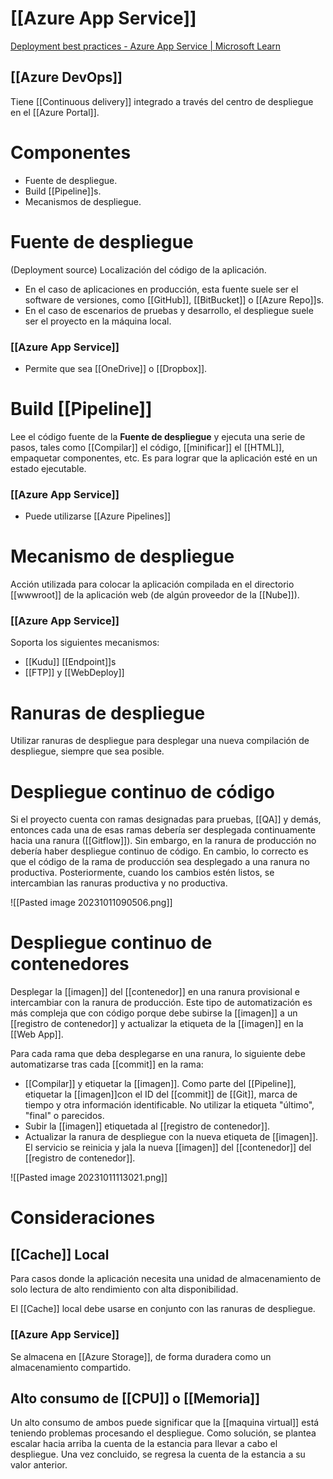 # [[Azure App Service]]
[Deployment best practices - Azure App Service | Microsoft Learn](https://learn.microsoft.com/en-us/azure/app-service/deploy-best-practices)
## [[Azure DevOps]]
Tiene [[Continuous delivery]] integrado a través del centro de despliegue en el [[Azure Portal]]. 

# Componentes
- Fuente de despliegue.
- Build [[Pipeline]]s.
- Mecanismos de despliegue.

# Fuente de despliegue
(Deployment source)
Localización del código de la aplicación. 
- En el caso de aplicaciones en producción, esta fuente suele ser el software de versiones, como [[GitHub]], [[BitBucket]] o [[Azure Repo]]s. 
- En el caso de escenarios de pruebas y desarrollo, el despliegue suele ser el proyecto en la máquina local. 
### [[Azure App Service]]
- Permite que sea [[OneDrive]] o [[Dropbox]].

# Build [[Pipeline]]
Lee el código fuente de la **Fuente de despliegue** y ejecuta una serie de pasos, tales como [[Compilar]] el código, [[minificar]] el [[HTML]], empaquetar componentes, etc. Es para lograr que la aplicación esté en un estado ejecutable. 

### [[Azure App Service]]
- Puede utilizarse [[Azure Pipelines]]

# Mecanismo de despliegue
Acción utilizada para colocar la aplicación compilada en el directorio [[wwwroot]] de la aplicación web (de algún proveedor de la [[Nube]]).  

### [[Azure App Service]]
Soporta los siguientes mecanismos:
- [[Kudu]] [[Endpoint]]s
- [[FTP]] y [[WebDeploy]]

# Ranuras de despliegue
Utilizar ranuras de despliegue para desplegar una nueva compilación de despliegue, siempre que sea posible. 

# Despliegue continuo de código
Si el proyecto cuenta con ramas designadas para pruebas, [[QA]] y demás, entonces cada una de esas ramas debería ser desplegada continuamente hacia una ranura ([[Gitflow]]). 
Sin embargo, en la ranura de producción no debería haber despliegue continuo de código. En cambio, lo correcto es que el código de la rama de producción sea desplegado a una ranura no productiva. Posteriormente, cuando los cambios estén listos, se intercambian las ranuras productiva y no productiva.

![[Pasted image 20231011090506.png]]

# Despliegue continuo de contenedores
Desplegar la [[imagen]] del [[contenedor]] en una ranura provisional e intercambiar con la ranura de producción. 
Este tipo de automatización es más compleja que con código porque debe subirse la [[imagen]] a un [[registro de contenedor]]  y actualizar la etiqueta de la [[imagen]] en la [[Web App]].

Para cada rama que deba desplegarse en una ranura, lo siguiente debe automatizarse tras cada [[commit]] en la rama:
- [[Compilar]] y etiquetar la [[imagen]]. Como parte del [[Pipeline]], etiquetar la [[imagen]]con el ID del [[commit]] de [[Git]], marca de tiempo y otra información identificable. No utilizar la etiqueta "último", "final" o parecidos. 
- Subir la [[imagen]] etiquetada al [[registro de contenedor]]. 
- Actualizar la ranura de despliegue con la nueva etiqueta de [[imagen]]. El servicio se reinicia y jala la nueva [[imagen]] del [[contenedor]] del [[registro de contenedor]].

![[Pasted image 20231011113021.png]]

# Consideraciones
## [[Cache]] Local
Para casos donde la aplicación necesita una unidad de almacenamiento de solo lectura de alto rendimiento con alta disponibilidad.

El [[Cache]] local debe usarse en conjunto con las ranuras de despliegue.
### [[Azure App Service]]
Se almacena en [[Azure Storage]], de forma duradera como un almacenamiento compartido. 


## Alto consumo de [[CPU]] o [[Memoria]]
Un alto consumo de ambos puede significar que la [[maquina virtual]] está teniendo problemas procesando el despliegue. Como solución, se plantea escalar hacia arriba la cuenta de la estancia para llevar a cabo el despliegue. Una vez concluido, se regresa la cuenta de la estancia a su valor anterior.

